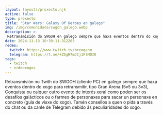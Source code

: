```yaml
---
layout: layouts/proxecto.njk
active: false
type: proxecto
title: "Star Wars: Galaxy Of Heroes en galego"
img: /img/comunidade/swgoh_galego.webp
description: >-
 Retransmisión do SWGOH en galego sempre que haxa eventos dentro do xogo para retransmitir.Retransmisión do SWGOH en galego sempre que haxa eventos dentro do xogo para retransmitir.
date: 2024-11-13 10:30:11.312203
redes:
  twitch: https://www.twitch.tv/breogahn
  telegram: https://t.me/+ZSgH7mJIj1FlMDI0
tags:
  - twitch
  - videoxogos
---
```


Retransmisión no Twith do SWGOH (cliente PC) en galego sempre que haxa eventos dentro do xogo para retransmitir, tipo Gran Arena (5v5 ou 3v3), Conquista ou calquer outro evento de interés xeral como poden ser os desafíos galácticos ou o farmeo de personaxes para sacar un personaxe en concreto (guía de viaxe do xogo). Tamén consellos a quen o pida a través do chat ou da canle de Telegram debido ás peculiaridades do xogo.
